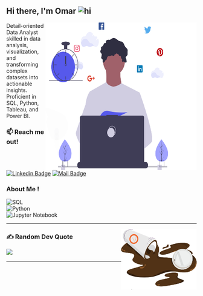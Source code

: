 ## Hi there, I'm Omar <img src="https://user-images.githubusercontent.com/1303154/88677602-1635ba80-d120-11ea-84d8-d263ba5fc3c0.gif" width="28px" alt="hi">

<img
	src="https://github.com/solrachix/solrachix/blob/master/ativos/dev_productivit.svg?raw=true"
	width="400px"
	height="390px"
	align="right"
/>

Detail-oriented Data Analyst skilled in data analysis, visualization, and transforming complex datasets into actionable insights. Proficient in SQL, Python, Tableau, and Power BI.
</br>
### :mailbox: Reach me out!

[![Linkedin Badge](https://img.shields.io/badge/-LinkedIn-0077B5?style=for-the-badge&logo=linkedin&logoColor=white&labelColor=0077B5&color=ffff00&border=2px_solid_0077B5)](https://www.linkedin.com/in/omar-rageb)    [![Mail Badge](https://img.shields.io/badge/-Omar%20R-EA4335?style=for-the-badge&logo=gmail&logoColor=white&labelColor=EA4335&color=ffff00&border=2px_solid_EA4335)](mailto:omarrageb341@gmail.com)
 </br>
### About Me !

![SQL](https://img.shields.io/badge/SQL-60%25-blue?style=for-the-badge&logo=sqlite&logoColor=white&labelColor=1e90ff&color=white&border=2px_solid_1e90ff)  
![Python](https://img.shields.io/badge/Python-80%25-yellowgreen?style=for-the-badge&logo=python&logoColor=white&labelColor=32cd32&color=white&border=2px_solid_32cd32)  
![Jupyter Notebook](https://img.shields.io/badge/Jupyter%20Notebook-90%25-orange?style=for-the-badge&logo=jupyter&logoColor=white&labelColor=ff8c00&color=white&border=2px_solid_ff8c00)  

---


<img
	src="https://github.com/solrachix/Proffy/blob/master/.github/adornment-5.png?raw=true"
	width="200px"
	height="160px"
	align="right"
/>

### ✍️ Random Dev Quote
![](https://quotes-github-readme.vercel.app/api?type=horizontal&theme=radical)

---
